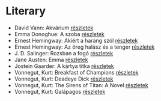 # Literary

- David Vann: Akvárium [részletek](../_details/David%20Vann.md#id_946)
- Emma Donoghue: A szoba [részletek](../_details/Emma%20Donoghue.md#id_356)
- Ernest Hemingway: Akiért a harang szól [részletek](../_details/Ernest%20Hemingway.md#id_1196)
- Ernest Hemingway: Az öreg halász és a tenger [részletek](../_details/Ernest%20Hemingway.md#id_1025)
- J. D. Salinger: Rozsban a fogó [részletek](../_details/J.%20D.%20Salinger.md#id_1409)
- Jane Austen: Emma [részletek](../_details/Jane%20Austen.md#id_57)
- Jostein Gaarder: A kártya titka [részletek](../_details/Jostein%20Gaarder.md#id_1410)
- Vonnegut, Kurt: Breakfast of Champions [részletek](../_details/Vonnegut%2C%20Kurt.md#id_1614)
- Vonnegut, Kurt: Deadeye Dick [részletek](../_details/Vonnegut%2C%20Kurt.md#id_1616)
- Vonnegut, Kurt: The Sirens of Titan: A Novel [részletek](../_details/Vonnegut%2C%20Kurt.md#id_1621)
- Vonnegut, Kurt: Galápagos [részletek](../_details/Vonnegut%2C%20Kurt.md#id_1619)